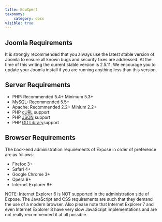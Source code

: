 ```yaml
---
title: EduXpert
taxonomy:
    category: docs
visible: true
---
```


## Joomla Requirements

It is strongly recommended that you always use the latest stable version of Joomla to ensure all known bugs and security fixes are addressed. At the time of this writing the current stable version is 2.5.11. We encourage you to update your Joomla install if you are running anything less than this version.

## Server Requirements
- PHP: Recommended 5.4+ Minimum 5.3+
- MySQL: Recommended 5.5+
- Apache: Recommended 2.2+ Minium 2.2+
- PHP [cURL](http://my.php.net/manual/en/book.curl.php) support
- PHP [JSON](http://php.net/manual/en/book.json.php) support
- PHP [GD Library](http://php.net/manual/en/book.image.php)support

## Browser Requirements

The back-end administration requirements of Expose in order of preference are as follows:

- Firefox 3+
- Safari 4+
- Google Chrome 3+
- Opera 9+
- Internet Explorer 8+

<p class="alert alert-error">NOTE: Internet Explorer 6 is NOT supported in the administration side of Expose. The JavaScript and CSS requirements are such that they demand the use of a modern browser. Also please note that Internet Explorer 7 and even Internet Explorer 8 have very slow JavaScript implementations and are not really recommended if at all possible.</p>